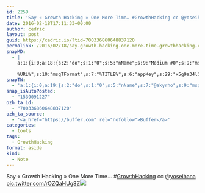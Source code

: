 ```yaml
---
id: 2259
title: 'Say « Growth Hacking » One More Time… #GrowthHacking cc @yoseihana pic.twitter.com/rOZQaHUg8Z'
date: 2016-02-18T17:11:33+00:00
author: cedric
layout: post
guid: https://cedric.io/?tid=700336860648837120
permalink: /2016/02/18/say-growth-hacking-one-more-time-growthhacking-cc-yoseihana-pic-twitter-com-rozqahug8z/
snapMD:
  - |
    a:1:{i:0;a:18:{s:2:"do";s:1:"0";s:5:"nName";s:9:"Medium #0";s:9:"msgFormat";s:19:"%FULLTEXT%
    
    %URL%";s:10:"msgTFormat";s:7:"%TITLE%";s:6:"appKey";s:29:"x5g9a34l5z294i5y2q284e4g54454";s:6:"appSec";s:85:"d3h0a44e4s2b4i5u2r234m5f5b4v2l5q2a444h574347464a454x2w20374447494c484b4w2c464f5u2d4z2";s:8:"inclTags";s:1:"1";s:7:"fltrsOn";i:0;s:5:"fltrs";a:0:{}s:7:"proxyOn";i:0;s:7:"useSURL";i:0;s:1:"v";i:350;s:4:"publ";s:1:"0";s:11:"accessToken";s:65:"2353413aa5437433e5648ccf74a16119308317c52d1a24d8ed99f26add037528a";s:12:"appAppUserID";s:65:"104b21fd8da79171a6e7bf800d03b4b761204f242935e05d2d86850a6b1635f77";s:14:"appAppUserName";s:26:"Cédric Bousmanne (akyrho)";s:13:"appAppUserURL";s:26:"https://medium.com/@akyrho";s:7:"pubList";a:0:{}}}
snapTW:
  - 'a:1:{i:0;a:19:{s:2:"do";s:1:"0";s:5:"nName";s:7:"@akyrho";s:9:"msgFormat";s:26:"%TITLE%. %EXCERPT% - %URL%";s:6:"appKey";s:55:"x5g9a8325v2y475r3c4m48584n53446p423r3r5u3e356j5j3k4r2p3";s:6:"appSec";s:105:"d3h0a94o46415u594v3q5l5n5l4r4x474x4j484o473u4i5w2m4k494z2k344n306n5r3l5v2s554p4n3p3k45495c3z4v4d3m3u5w525";s:7:"fltrsOn";i:0;s:5:"fltrs";a:0:{}s:7:"proxyOn";i:0;s:7:"useSURL";i:0;s:1:"v";i:350;s:5:"twURL";s:25:"http://twitter.com/akyrho";s:11:"accessToken";s:50:"6678782-Eyg60SCeh7762DEIsYtTPD5GVeOuSN8ATMdF2Lpppe";s:14:"accessTokenSec";s:45:"PgGDCbcYLJnR5esZjY9ID72A33mUNCYnQwaQTBsojSJNa";s:5:"tw140";i:0;s:10:"riComments";s:1:"1";s:11:"riCommentsM";s:1:"1";s:12:"riCommentsAA";s:1:"1";s:8:"attchImg";s:1:"1";s:9:"wpImgSize";s:4:"full";}}'
snap_isAutoPosted:
  - "1539091227"
ozh_ta_id:
  - "700336860648837120"
ozh_ta_source:
  - '<a href="https://buffer.com" rel="nofollow">Buffer</a>'
categories:
  - toots
tags:
  - GrowthHacking
format: aside
kind:
  - Note
---
```

Say « Growth Hacking » One More Time… <span class="hashtag hashtag_local">#<a href="https://cedric.io/tag/growthhacking/">GrowthHacking</a> cc <span class="username username_linked">@<a href="https://twitter.com/yoseihana" title="Annabelle Buffart 👾🐱🦄">yoseihana</a></span> <a href="https://twitter.com/akyrho/status/700336860648837120/photo/1" title="https://twitter.com/akyrho/status/700336860648837120/photo/1" class="link link_untco link_untco_image">pic.twitter.com/rOZQaHUg8Z</a><span class="embed_image embed_image_yes"><a href="https://twitter.com/akyrho/status/700336860648837120/photo/1"><img src="https://i2.wp.com/pbs.twimg.com/media/CbgYqgYWEAA3Ycx.jpg?w=900&#038;ssl=1" data-recalc-dims="1" /></a></span></p>